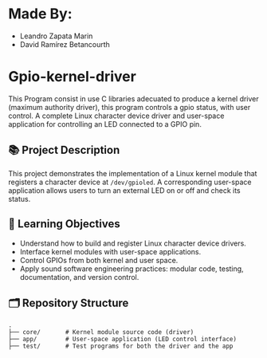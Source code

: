 # Made By:
- Leandro Zapata Marin
- David Ramírez Betancourth

# Gpio-kernel-driver
This Program consist in use C libraries adecuated to produce a kernel driver (maximum authority driver), this program controls a gpio status, with user control. A complete Linux character device driver and user-space application for controlling an LED connected to a GPIO pin.

## 📚 Project Description

This project demonstrates the implementation of a Linux kernel module that registers a character device at `/dev/gpioled`. A corresponding user-space application allows users to turn an external LED on or off and check its status.

## 🧠 Learning Objectives

- Understand how to build and register Linux character device drivers.
- Interface kernel modules with user-space applications.
- Control GPIOs from both kernel and user space.
- Apply sound software engineering practices: modular code, testing, documentation, and version control.

## 🗂️ Repository Structure

```plaintext
.
├── core/       # Kernel module source code (driver)
├── app/        # User-space application (LED control interface)
├── test/       # Test programs for both the driver and the app
